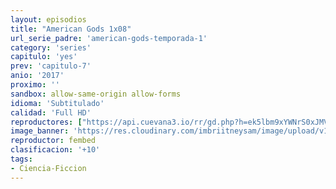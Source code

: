 ```yaml
---
layout: episodios
title: "American Gods 1x08"
url_serie_padre: 'american-gods-temporada-1'
category: 'series'
capitulo: 'yes'
prev: 'capitulo-7'
anio: '2017'
proximo: ''
sandbox: allow-same-origin allow-forms
idioma: 'Subtitulado'
calidad: 'Full HD'
reproductores: ["https://api.cuevana3.io/rr/gd.php?h=ek5lbm9xYWNrS0xJMVp5b21KREk0dFBLbjVkaHhkRGdrOG1jbnBpUnhhS1Z6S0Zubk1UYnhLaW5sWXA5eTlLMXo5T01nbm1wdU5XMHJwMXppTlBWcVppU3FadVkyUT09"]
image_banner: 'https://res.cloudinary.com/imbriitneysam/image/upload/v1546556402/gods-banner-min.jpg'
reproductor: fembed
clasificacion: '+10'
tags:
- Ciencia-Ficcion
---
```













